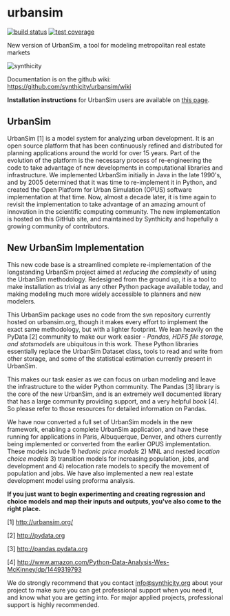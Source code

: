 urbansim
========

[![build status](http://img.shields.io/travis/synthicity/urbansim.svg)](https://travis-ci.org/synthicity/urbansim) [![test coverage](http://img.shields.io/coveralls/synthicity/urbansim.svg)](https://coveralls.io/r/synthicity/urbansim)

New version of UrbanSim, a tool for modeling metropolitan real estate markets

![synthicity](http://i.imgur.com/4YyN8ob.jpg)

Documentation is on the github wiki: https://github.com/synthicity/urbansim/wiki

**Installation instructions** for UrbanSim users are available on [this page](http://synthicity.github.io/urbansim/gettingstarted.html#installation).

UrbanSim
-------
UrbanSim [1] is a model system for analyzing urban development.  It is an open source platform that has been continuously refined and distributed for planning applications around the world for over 15 years.  Part of the evolution of the platform is the necessary process of re-engineering the code to take advantage of new developments in computational libraries and infrastructure.  We implemented UrbanSim initially in Java in the late 1990's, and by 2005 determined that it was time to re-implement it in Python, and created the Open Platform for Urban Simulation (OPUS) software implementation at that time.  Now, almost a decade later, it is time again to revisit the implementation to take advantage of an amazing amount of innovation in the scientific computing community. The new implementation is hosted on this GitHub site, and maintained by Synthicity and hopefully a growing community of contributors.

New UrbanSim Implementation
-------

This new code base is a streamlined complete re-implementation of the longstanding UrbanSim project  aimed at *reducing the complexity* of using the UrbanSim methodology.  Redesigned from the ground up, it is a tool to make installation as trivial as any other Python package available today, and making modeling much more widely accessible to planners and new modelers.

This UrbanSim package uses no code from the svn repository currently hosted on urbansim.org, though it makes every effort to implement the exact same methodology, but with a lighter footprint.  We lean heavily on the PyData [2] community to make our work easier - *Pandas, HDF5 file storage, and statsmodels* are ubiquitous in this work.  These Python libraries essentially replace the UrbanSim Dataset class, tools to read and write from other storage, and some of the statistical estimation currently present in UrbanSim.

This makes our task easier as we can focus on urban modeling and leave the infrastructure to the wider Python community.  The Pandas [3] library is the core of the new UrbanSim, and is an extremely well documented library that has a large community providing support, and a very helpful *book* [4].  So please refer to those resources for detailed information on Pandas. 

We have now converted a full set of UrbanSim models in the new framework, enabling a complete UrbanSim application, and have these running for applications in Paris, Albuquerque, Denver, and others currently being implemented or converted from the earlier OPUS implementation.  These models include 1) *hedonic price models* 2) MNL and nested *location choice models* 3) transition models for increasing population, jobs, and development and 4) relocation rate models to specify the movement of population and jobs.  We have also implemented a new real estate development model using proforma analysis.

**If you just want to begin experimenting and creating regression and choice models and map their inputs and outputs, you've also come to the right place.**

[1] http://urbansim.org/

[2] http://pydata.org

[3] http://pandas.pydata.org

[4] http://www.amazon.com/Python-Data-Analysis-Wes-McKinney/dp/1449319793

We do strongly recommend that you contact info@synthicity.org about your project to make sure you can get professional support when you need it, and know what you are getting into.  For major applied projects, professional support is highly recommended.
